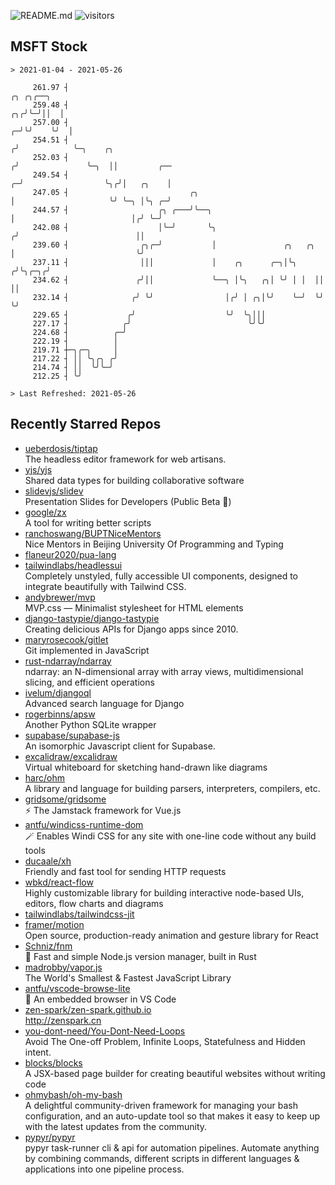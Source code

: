 ![README.md](https://github.com/Gerhut/Gerhut/workflows/README.md/badge.svg)
![visitors](https://visitors.vercel.app/Gerhut/Gerhut?token=8cf69d1f6813d272ef062726b6070c9be4ff72038cfe5a7ded7384a8da65d866)

## MSFT Stock

```
> 2021-01-04 - 2021-05-26

     261.97 ┤                                                                      ╭╮ ╭╮╭──╮                     
     259.48 ┤                                                                   ╭╮╭╯╰─╯││  │                     
     257.00 ┤                                                                 ╭─╯╰╯    ╰╯  │                     
     254.51 ┤                                                                ╭╯            ╰─╮    ╭╮             
     252.03 ┤                                                               ╭╯               ╰─╮  ││         ╭── 
     249.54 ┤                                                             ╭─╯                  ╰╮╭╯│   ╭╮    │   
     247.05 ┤                           ╭╮                                │                     ╰╯ ╰─╮ │╰╮ ╭─╯   
     244.57 ┤                    ╭╮ ╭───╯╰──╮                             │                          │╭╯ ╰─╯     
     242.08 ┤                    │╰─╯       ╰╮                           ╭╯                          ││          
     239.60 ┤                ╭╮╭─╯           │               ╭╮   ╭╮     │                           ╰╯          
     237.11 ┤                │││             │    ╭╮      ╭─╮│╰╮ ╭╯╰╮╭─╮╭╯                                       
     234.62 ┤               ╭╯││             ╰──╮ │╰╮   ╭╮│ ╰╯ │ │  ││ ││                                        
     232.14 ┤              ╭╯ ╰╯                │╭╯ │ ╭╮│╰╯    ╰─╯  ╰╯ ╰╯                                        
     229.65 ┤             ╭╯                    ╰╯  ╰╮│││                                                        
     227.17 ┤            ╭╯                          ╰╯╰╯                                                        
     224.68 ┤          ╭─╯                                                                                       
     222.19 ┤          │                                                                                         
     219.71 ┼─╮╭─╮     │                                                                                         
     217.22 ┤ ││ ╰╮╭╮ ╭╯                                                                                         
     214.74 ┤ ││  ╰╯╰─╯                                                                                          
     212.25 ┤ ╰╯                                                                                                 

> Last Refreshed: 2021-05-26
```

## Recently Starred Repos

- [ueberdosis/tiptap](https://github.com/ueberdosis/tiptap)  
  The headless editor framework for web artisans.
- [yjs/yjs](https://github.com/yjs/yjs)  
  Shared data types for building collaborative software
- [slidevjs/slidev](https://github.com/slidevjs/slidev)  
  Presentation Slides for Developers (Public Beta 🎉)
- [google/zx](https://github.com/google/zx)  
  A tool for writing better scripts
- [ranchoswang/BUPTNiceMentors](https://github.com/ranchoswang/BUPTNiceMentors)  
  Nice Mentors in Beijing University Of Programming and Typing 
- [flaneur2020/pua-lang](https://github.com/flaneur2020/pua-lang)  
- [tailwindlabs/headlessui](https://github.com/tailwindlabs/headlessui)  
  Completely unstyled, fully accessible UI components, designed to integrate beautifully with Tailwind CSS.
- [andybrewer/mvp](https://github.com/andybrewer/mvp)  
  MVP.css — Minimalist stylesheet for HTML elements
- [django-tastypie/django-tastypie](https://github.com/django-tastypie/django-tastypie)  
  Creating delicious APIs for Django apps since 2010.
- [maryrosecook/gitlet](https://github.com/maryrosecook/gitlet)  
  Git implemented in JavaScript
- [rust-ndarray/ndarray](https://github.com/rust-ndarray/ndarray)  
  ndarray: an N-dimensional array with array views, multidimensional slicing, and efficient operations
- [ivelum/djangoql](https://github.com/ivelum/djangoql)  
  Advanced search language for Django
- [rogerbinns/apsw](https://github.com/rogerbinns/apsw)  
  Another Python SQLite wrapper
- [supabase/supabase-js](https://github.com/supabase/supabase-js)  
  An isomorphic Javascript client for Supabase.
- [excalidraw/excalidraw](https://github.com/excalidraw/excalidraw)  
  Virtual whiteboard for sketching hand-drawn like diagrams
- [harc/ohm](https://github.com/harc/ohm)  
  A library and language for building parsers, interpreters, compilers, etc.
- [gridsome/gridsome](https://github.com/gridsome/gridsome)  
  ⚡️ The Jamstack framework for Vue.js
- [antfu/windicss-runtime-dom](https://github.com/antfu/windicss-runtime-dom)  
  🪄 Enables Windi CSS for any site with one-line code without any build tools 
- [ducaale/xh](https://github.com/ducaale/xh)  
  Friendly and fast tool for sending HTTP requests
- [wbkd/react-flow](https://github.com/wbkd/react-flow)  
  Highly customizable library for building interactive node-based UIs, editors, flow charts and diagrams 
- [tailwindlabs/tailwindcss-jit](https://github.com/tailwindlabs/tailwindcss-jit)  
- [framer/motion](https://github.com/framer/motion)  
  Open source, production-ready animation and gesture library for React
- [Schniz/fnm](https://github.com/Schniz/fnm)  
  🚀 Fast and simple Node.js version manager, built in Rust
- [madrobby/vapor.js](https://github.com/madrobby/vapor.js)  
  The World's Smallest & Fastest JavaScript Library
- [antfu/vscode-browse-lite](https://github.com/antfu/vscode-browse-lite)  
  🚀 An embedded browser in VS Code
- [zen-spark/zen-spark.github.io](https://github.com/zen-spark/zen-spark.github.io)  
  http://zenspark.cn
- [you-dont-need/You-Dont-Need-Loops](https://github.com/you-dont-need/You-Dont-Need-Loops)  
  Avoid The One-off Problem, Infinite Loops, Statefulness and Hidden intent.
- [blocks/blocks](https://github.com/blocks/blocks)  
  A JSX-based page builder for creating beautiful websites without writing code
- [ohmybash/oh-my-bash](https://github.com/ohmybash/oh-my-bash)  
  A delightful community-driven framework for managing your bash configuration, and an auto-update tool so that makes it easy to keep up with the latest updates from the community.
- [pypyr/pypyr](https://github.com/pypyr/pypyr)  
  pypyr task-runner cli & api for automation pipelines. Automate anything by combining commands, different scripts in different languages & applications into one pipeline process.
